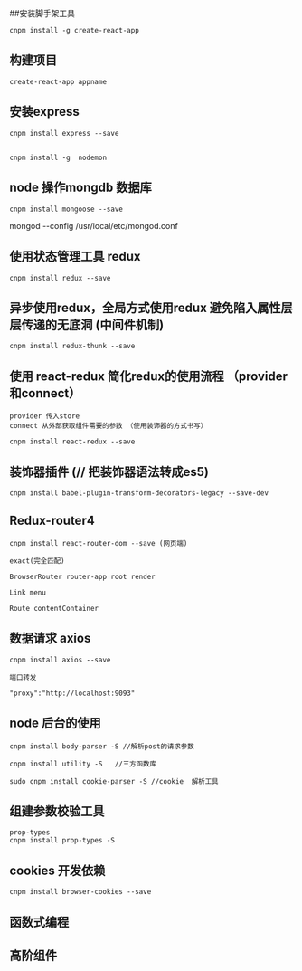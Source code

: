 ##安装脚手架工具

    cnpm install -g create-react-app


## 构建项目

    create-react-app appname

## 安装express

    cnpm install express --save

##
    cnpm install -g  nodemon

## node 操作mongdb 数据库
    cnpm install mongoose --save

mongod --config /usr/local/etc/mongod.conf

## 使用状态管理工具 redux

    cnpm install redux --save

## 异步使用redux，全局方式使用redux 避免陷入属性层层传递的无底洞 (中间件机制)

    cnpm install redux-thunk --save

## 使用 react-redux   简化redux的使用流程 （provider和connect）

    provider 传入store
    connect 从外部获取组件需要的参数 （使用装饰器的方式书写）

    cnpm install react-redux --save

## 装饰器插件  (// 把装饰器语法转成es5)
    cnpm install babel-plugin-transform-decorators-legacy --save-dev


## Redux-router4

    cnpm install react-router-dom --save (网页端)

    exact(完全匹配)

    BrowserRouter router-app root render

    Link menu

    Route contentContainer


## 数据请求 axios

    cnpm install axios --save 

    端口转发

    "proxy":"http://localhost:9093"


## node 后台的使用
    cnpm install body-parser -S //解析post的请求参数

    cnpm install utility -S   //三方函数库

    sudo cnpm install cookie-parser -S //cookie  解析工具


## 组建参数校验工具
    prop-types
    cnpm install prop-types -S


## cookies 开发依赖

    cnpm install browser-cookies --save



## 函数式编程 


## 高阶组件

    
    


